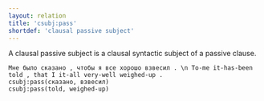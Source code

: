 ```yaml
---
layout: relation
title: 'csubj:pass'
shortdef: 'clausal passive subject'
---
```


A clausal passive subject is a clausal syntactic subject of a passive clause.

~~~ sdparse
Мне было сказано , чтобы я все хорошо взвесил . \n To-me it-has-been told , that I it-all very-well weighed-up .
csubj:pass(сказано, взвесил)
csubj:pass(told, weighed-up)
~~~
